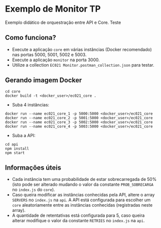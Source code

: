 # Exemplo de Monitor TP
Exemplo didático de orquestração entre API e Core. Teste

## Como funciona?
- Execute a aplicação `core` em várias instâncias (Docker recomendado) nas portas 5000, 5001, 5002 e 5003.
- Execute a aplicação `monitor` na porta 3000.
- Utilize a collection `EC021 Monitor.postman_collection.json` para testar.

## Gerando imagem Docker
```shell
cd core
docker build -t <docker_user>/ec021_core .
```
- Suba 4 instâncias:

```shell
docker run --name ec021_core_1 -p 5000:5000 <docker_user>/ec021_core
docker run --name ec021_core_2 -p 5001:5000 <docker_user>/ec021_core
docker run --name ec021_core_3 -p 5002:5000 <docker_user>/ec021_core
docker run --name ec021_core_4 -p 5003:5000 <docker_user>/ec021_core
```

- Suba a API:

```shell
cd api
npm install
npm start
```

## Informações úteis
- Cada instância tem uma probabilidade de estar sobrecarregada de 50% (isto pode ser alterado mudando o valor da constante `PROB_SOBRECARGA` no `index.js` do `core`).
- Caso queira modificar as instâncias conhecidas pela API, altere o array `SERVERS` no `index.js` na `api`. A API está configurada para escolher um `core` aleatoriamente entre as instâncias conhecidas (registradas neste array).
- A quantidade de retentativas está configurada para 5, caso queira alterar modifique o valor da constante `RETRIES` no `index.js` na `api`.
